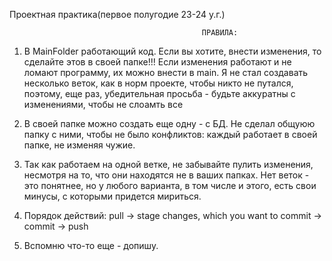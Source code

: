 Проектная практика(первое полугодие 23-24 у.г.)

                                               ПРАВИЛА:

1. В MainFolder работающий код. Если вы хотите, внести изменения, то сделайте этов в своей папке!!!
Если изменения работают и не ломают программу, их можно внести в main.
Я не стал создавать несколько веток, как в норм проекте, чтобы никто не путался, поэтому, еще раз,
убедительная просьба - будьте аккуратны с изменениями, чтобы не слоамть все

2. В своей папке можно создать еще одну - с БД. Не сделал общуюю папку с ними, чтобы не было конфликтов:
каждый работает в своей папке, не изменяя чужие.

3. Так как работаем на одной ветке, не забывайте пулить изменения, несмотря на то, что они находятся не в ваших папках.
Нет веток - это понятнее, но у любого варианта, в том числе и этого, есть свои минусы, с которыми придется мириться.

4. Порядок действий: pull -> stage changes, which you want to commit -> commit -> push

5. Вспомню что-то еще - допишу.